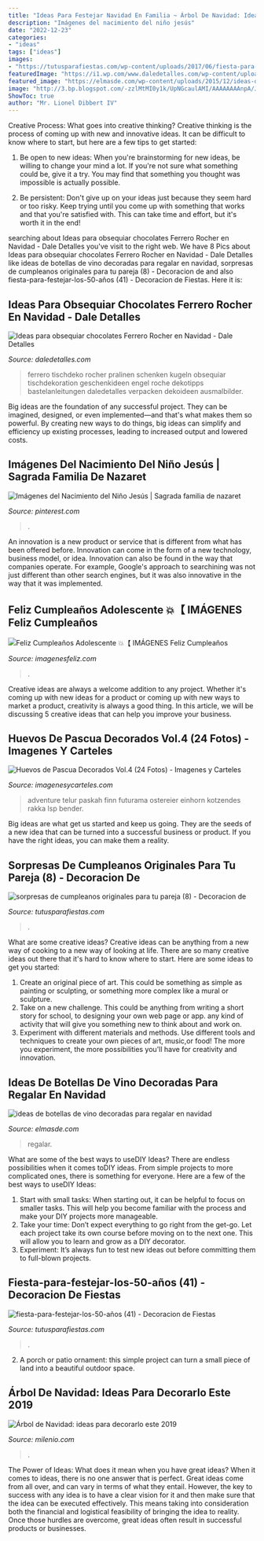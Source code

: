 ```yaml
---
title: "Ideas Para Festejar Navidad En Familia ~ Árbol De Navidad: Ideas Para Decorarlo Este 2019"
description: "Imágenes del nacimiento del niño jesús"
date: "2022-12-23"
categories:
- "ideas"
tags: ["ideas"]
images:
- "https://tutusparafiestas.com/wp-content/uploads/2017/06/fiesta-para-festejar-los-50-años-41.jpg"
featuredImage: "https://i1.wp.com/www.daledetalles.com/wp-content/uploads/2016/08/arreglos-con-chocolates-ferrero29.jpg?resize=480%2C669"
featured_image: "https://elmasde.com/wp-content/uploads/2015/12/ideas-de-botellas-de-vino-decoradas-para-regalar-en-navidad-08.jpg"
image: "http://3.bp.blogspot.com/-zzlMtMI0y1k/UpNGcaulAMI/AAAAAAAAnpA/JHga7DVBWC8/s1600/huevos+de+pascua+decorados+63.jpg"
ShowToc: true
author: "Mr. Lionel Dibbert IV"
---
```



Creative Process: What goes into creative thinking?
Creative thinking is the process of coming up with new and innovative ideas. It can be difficult to know where to start, but here are a few tips to get started: 
1. Be open to new ideas: When you're brainstorming for new ideas, be willing to change your mind a lot. If you're not sure what something could be, give it a try. You may find that something you thought was impossible is actually possible. 

2. Be persistent: Don't give up on your ideas just because they seem hard or too risky. Keep trying until you come up with something that works and that you're satisfied with. This can take time and effort, but it's worth it in the end! 


	

		
searching about Ideas para obsequiar chocolates Ferrero Rocher en Navidad - Dale Detalles you've visit to the right web. We have 8 Pics about Ideas para obsequiar chocolates Ferrero Rocher en Navidad - Dale Detalles like ideas de botellas de vino decoradas para regalar en navidad, sorpresas de cumpleanos originales para tu pareja (8) - Decoracion de and also fiesta-para-festejar-los-50-años (41) - Decoracion de Fiestas. Here it is:
		
    
## Ideas Para Obsequiar Chocolates Ferrero Rocher En Navidad - Dale Detalles

<img loading=lazy src="https://i1.wp.com/www.daledetalles.com/wp-content/uploads/2016/08/arreglos-con-chocolates-ferrero29.jpg?resize=480%2C669" onerror="this.onerror=null;this.src='https://tse4.mm.bing.net/th?id=OIP.Ioo71Rok0JAoRCkzUoUm2gHaKU&amp;pid=15.1';" alt="Ideas para obsequiar chocolates Ferrero Rocher en Navidad - Dale Detalles">

_Source: daledetalles.com_

>ferrero tischdeko rocher pralinen schenken kugeln obsequiar tischdekoration geschenkideen engel roche dekotipps bastelanleitungen daledetalles verpacken dekoideen ausmalbilder. 

	

Big ideas are the foundation of any successful project. They can be imagined, designed, or even implemented—and that's what makes them so powerful. By creating new ways to do things, big ideas can simplify and efficiency up existing processes, leading to increased output and lowered costs.

    
## Imágenes Del Nacimiento Del Niño Jesús | Sagrada Familia De Nazaret

<img loading=lazy src="https://i.pinimg.com/736x/68/7a/00/687a0023f714bdd7305556b2fc9d8684.jpg" onerror="this.onerror=null;this.src='https://tse4.mm.bing.net/th?id=OIP.-5ekkn1qQ-E740fM643wWwAAAA&amp;pid=15.1';" alt="Imágenes del Nacimiento del Niño Jesús | Sagrada familia de nazaret">

_Source: pinterest.com_

>. 

	

An innovation is a new product or service that is different from what has been offered before. Innovation can come in the form of a new technology, business model, or idea. Innovation can also be found in the way that companies operate. For example, Google's approach to searchining was not just different than other search engines, but it was also innovative in the way that it was implemented.

    
## Feliz Cumpleaños Adolescente 💥【 IMÁGENES Feliz Cumpleaños

<img loading=lazy src="http://3.bp.blogspot.com/-Gn6ByXgHSPk/Wlai6McGeiI/AAAAAAABtJ8/moxFOHBW7V4u5UadyPD0NxGw6acYDhyLQCK4BGAYYCw/s1600/feliz-cumpleanos-para-adolescentes-x-2.jpg" onerror="this.onerror=null;this.src='https://tse1.mm.bing.net/th?id=OIP.H4jAtw5mOeI1Aekq_lU_ZgHaHa&amp;pid=15.1';" alt="Feliz Cumpleaños Adolescente 💥【 IMÁGENES Feliz Cumpleaños">

_Source: imagenesfeliz.com_

>. 

	

Creative ideas are always a welcome addition to any project. Whether it's coming up with new ideas for a product or coming up with new ways to market a product, creativity is always a good thing. In this article, we will be discussing 5 creative ideas that can help you improve your business.

    
## Huevos De Pascua Decorados Vol.4 (24 Fotos) - Imagenes Y Carteles

<img loading=lazy src="http://3.bp.blogspot.com/-zzlMtMI0y1k/UpNGcaulAMI/AAAAAAAAnpA/JHga7DVBWC8/s1600/huevos+de+pascua+decorados+63.jpg" onerror="this.onerror=null;this.src='https://tse1.mm.bing.net/th?id=OIP.O9rvRHiqjIz69Sgj9gCLRAHaE8&amp;pid=15.1';" alt="Huevos de Pascua Decorados Vol.4 (24 Fotos) - Imagenes y Carteles">

_Source: imagenesycarteles.com_

>adventure telur paskah finn futurama ostereier einhorn kotzendes rakka lsp bender. 

	

Big ideas are what get us started and keep us going. They are the seeds of a new idea that can be turned into a successful business or product. If you have the right ideas, you can make them a reality.

    
## Sorpresas De Cumpleanos Originales Para Tu Pareja (8) - Decoracion De

<img loading=lazy src="https://tutusparafiestas.com/wp-content/uploads/2017/11/sorpresas-de-cumpleanos-originales-para-tu-pareja-8.jpg" onerror="this.onerror=null;this.src='https://tse3.mm.bing.net/th?id=OIP.hz-bZr9o2OQd0il1aFrBCwHaFj&amp;pid=15.1';" alt="sorpresas de cumpleanos originales para tu pareja (8) - Decoracion de">

_Source: tutusparafiestas.com_

>. 

	

What are some creative ideas?
Creative ideas can be anything from a new way of cooking to a new way of looking at life. There are so many creative ideas out there that it's hard to know where to start. Here are some ideas to get you started: 
1. Create an original piece of art. This could be something as simple as painting or sculpting, or something more complex like a mural or sculpture. 
2. Take on a new challenge. This could be anything from writing a short story for school, to designing your own web page or app. any kind of activity that will give you something new to think about and work on. 
3. Experiment with different materials and methods. Use different tools and techniques to create your own pieces of art, music,or food! The more you experiment, the more possibilities you'll have for creativity and innovation.

    
## Ideas De Botellas De Vino Decoradas Para Regalar En Navidad

<img loading=lazy src="https://elmasde.com/wp-content/uploads/2015/12/ideas-de-botellas-de-vino-decoradas-para-regalar-en-navidad-08.jpg" onerror="this.onerror=null;this.src='https://tse3.mm.bing.net/th?id=OIP.ppPSsLZUWLE3S0H4R1-wFAHaHZ&amp;pid=15.1';" alt="ideas de botellas de vino decoradas para regalar en navidad">

_Source: elmasde.com_

>regalar. 

	

What are some of the best ways to useDIY Ideas?
There are endless possibilities when it comes toDIY ideas. From simple projects to more complicated ones, there is something for everyone. Here are a few of the best ways to useDIY Ideas: 
1. Start with small tasks: When starting out, it can be helpful to focus on smaller tasks. This will help you become familiar with the process and make your DIY projects more manageable. 
2. Take your time: Don’t expect everything to go right from the get-go. Let each project take its own course before moving on to the next one. This will allow you to learn and grow as a DIY decorator. 
3. Experiment: It’s always fun to test new ideas out before committing them to full-blown projects.

    
## Fiesta-para-festejar-los-50-años (41) - Decoracion De Fiestas

<img loading=lazy src="https://tutusparafiestas.com/wp-content/uploads/2017/06/fiesta-para-festejar-los-50-años-41.jpg" onerror="this.onerror=null;this.src='https://tse1.mm.bing.net/th?id=OIP.4TtN2HWUgkGBDx9B-pEMRwAAAA&amp;pid=15.1';" alt="fiesta-para-festejar-los-50-años (41) - Decoracion de Fiestas">

_Source: tutusparafiestas.com_

>. 

	

2. A porch or patio ornament: this simple project can turn a small piece of land into a beautiful outdoor space. 

    
## Árbol De Navidad: Ideas Para Decorarlo Este 2019

<img loading=lazy src="https://www.milenio.com/uploads/media/2019/11/20/arbol-de-navidad-ideas-2.jpeg" onerror="this.onerror=null;this.src='https://tse3.mm.bing.net/th?id=OIP.Y-De_e9V5Nn6ucJhkLhfdAHaNK&amp;pid=15.1';" alt="Árbol de Navidad: ideas para decorarlo este 2019">

_Source: milenio.com_

>. 

	

The Power of Ideas: What does it mean when you have great ideas?
When it comes to ideas, there is no one answer that is perfect. Great ideas come from all over, and can vary in terms of what they entail. However, the key to success with any idea is to have a clear vision for it and then make sure that the idea can be executed effectively. This means taking into consideration both the financial and logistical feasibility of bringing the idea to reality. Once those hurdles are overcome, great ideas often result in successful products or businesses.

